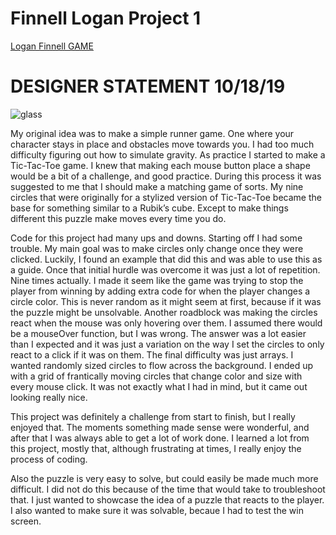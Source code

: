 # Finnell Logan Project 1
[Logan Finnell GAME](https://creativecodingart2210fall2019section2.github.io/Finnell_Logan_ART2210/Projects/Project2/Project2.html)

# DESIGNER STATEMENT 10/18/19

![glass](https://loganfinnell.github.io/Finnell_Logan_ART2210/Projects/Project2/Reference_Images/glass.png)


My original idea was to make a simple runner game. One where your character stays in place and obstacles move towards you. I had too much difficulty figuring out how to simulate gravity. As practice I started to make a Tic-Tac-Toe game. I knew that making each mouse button place a shape would be a bit of a challenge, and good practice. During this process it was suggested to me that I should make a matching game of sorts. My nine circles that were originally for a stylized version of Tic-Tac-Toe became the base for something similar to a Rubik’s cube. Except to make things different this puzzle make moves every time you do.

Code for this project had many ups and downs. Starting off I had some trouble. My main goal was to make circles only change once they were clicked. Luckily, I found an example that did this and was able to use this as a guide. Once that initial hurdle was overcome it was just a lot of repetition. Nine times actually. I made it seem like the game was trying to stop the player from winning by adding extra code for when the player changes a circle color. This is never random as it might seem at first, because if it was the puzzle might be unsolvable. Another roadblock was making the circles react when the mouse was only hovering over them. I assumed there would be a mouseOver function, but I was wrong. The answer was a lot easier than I expected and it was just a variation on the way I set the circles to only react to a click if it was on them. The final difficulty was just arrays. I wanted randomly sized circles to flow across the background. I ended up with a grid of frantically moving circles that change color and size with every mouse click. It was not exactly what I had in mind, but it came out looking really nice.

This project was definitely a challenge from start to finish, but I really enjoyed that. The moments something made sense were wonderful, and after that I was always able to get a lot of work done. I learned a lot from this project, mostly that, although frustrating at times, I really enjoy the process of coding. 

Also the puzzle is very easy to solve, but could easily be made much more difficult. I did not do this because of the time that would take to troubleshoot that. I just wanted to showcase the idea of a puzzle that reacts to the player. I also wanted to make sure it was solvable, becaue I had to test the win screen.